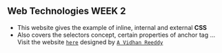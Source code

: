 ## Web Technologies WEEK 2
- This website gives the example of inline, internal and external **CSS** 
- Also covers the selectors concept, certain properties of anchor tag ...  \
Visit the website [`here`](https://avidhanr.github.io/CSS-Styling/) designed by [`A Vidhan Reeddy`](https://linktr.ee/itsvidhanreddy)
